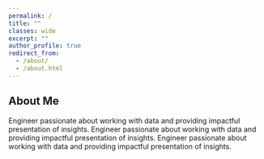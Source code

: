 ```yaml
---
permalink: /
title: ""
classes: wide
excerpt: ""
author_profile: true
redirect_from: 
  - /about/
  - /about.html
---
```


About Me
---
Engineer passionate about working with data and providing impactful presentation of insights. Engineer passionate about working with data and providing impactful presentation of insights. Engineer passionate about working with data and providing impactful presentation of insights.

